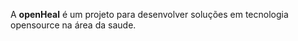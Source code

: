 A **openHeal** é um projeto para desenvolver soluções em tecnologia opensource na área da saude.



